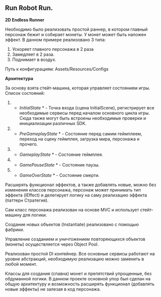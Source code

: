 ## Run Robot Run.

**2D Endless Runner** 

Необходимо было реализовать простой раннер, в котором главный персонаж бежит и собирает монеты. У монет может быть наложен эффект. В данном примере реализовано 3 типа:

1. Ускоряет главного персонажа в 2 раза
2. Замедляет в 2 раза.
3. Поднимает в воздух.

Путь к конфигурациям: Assets/Resources/Configs

**Архитектура**

За основу взята стейт-машина, которая управляет состоянием игры. Список состояний: 

1. * *InitialState* * - Точка входа (сцена InitialScene), регистрирует все необходимые сервисы перед началом основного цикла игры. Сюда также могут быть встроены необходимые проверки и инициализации различных SDK.
2. * *PreGameplayState* * - Состояние перед самим геймплеем, переход на сцену геймплея, загрузка мира, персонажа и прочего.
3. * *GameplayState* * - Состояние геймплея.
4. * *GamePauseState* * - Состояние паузы.
5. * *GameOverState* * - Состояние смерти.

Расширять функционал эффектов, а также добавлять новые, можно без изменения классов персонажа, персонаж может принимать тип эффекта (IEffect) и делегирует логику на саму реализацию эффекта (паттерн Стратегия).

Сам класс персонажа реализован на основе MVC и использует стейт-машину для логики.

Создание новых объектов (Instantiate) реализовано с помощью фабрики.

Управление созданием и уничтожением повторяющихся объектов (монеты) осуществляется через Object Pool.

Реализован простой DI контейнер. Все основные сервисы работают на уровне абстракций, необходимую реализацию можно заменить в любой момент.

Классы для создания (спавна) монет и препятствий упрощенные, без обдуманной логики. В данном проекте основной упор был сделан на общую архитектуру и возможность расширять функционал (добавлять новые эффекты) не залезая в код персонажа.